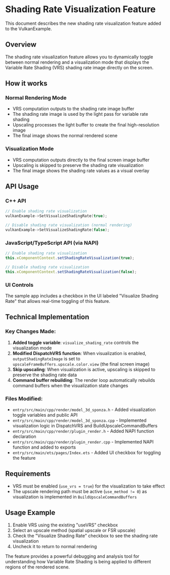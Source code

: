 # Shading Rate Visualization Feature

This document describes the new shading rate visualization feature added to the VulkanExample.

## Overview

The shading rate visualization feature allows you to dynamically toggle between normal rendering and a visualization mode that displays the Variable Rate Shading (VRS) shading rate image directly on the screen.

## How it works

### Normal Rendering Mode
- VRS computation outputs to the shading rate image buffer
- The shading rate image is used by the light pass for variable rate shading
- Upscaling processes the light buffer to create the final high-resolution image
- The final image shows the normal rendered scene

### Visualization Mode  
- VRS computation outputs directly to the final screen image buffer
- Upscaling is skipped to preserve the shading rate visualization
- The final image shows the shading rate values as a visual overlay

## API Usage

### C++ API
```cpp
// Enable shading rate visualization
vulkanExample->SetVisualizeShadingRate(true);

// Disable shading rate visualization (normal rendering)
vulkanExample->SetVisualizeShadingRate(false);
```

### JavaScript/TypeScript API (via NAPI)
```typescript
// Enable shading rate visualization
this.xComponentContext.setShadingRateVisualization(true);

// Disable shading rate visualization
this.xComponentContext.setShadingRateVisualization(false);
```

### UI Controls
The sample app includes a checkbox in the UI labeled "Visualize Shading Rate" that allows real-time toggling of this feature.

## Technical Implementation

### Key Changes Made:
1. **Added toggle variable**: `visualize_shading_rate` controls the visualization mode
2. **Modified DispatchVRS function**: When visualization is enabled, `outputShadingRateImage` is set to `upscaleFrameBuffers.upscale.color.view` (the final screen image)
3. **Skip upscaling**: When visualization is active, upscaling is skipped to preserve the shading rate data
4. **Command buffer rebuilding**: The render loop automatically rebuilds command buffers when the visualization state changes

### Files Modified:
- `entry/src/main/cpp/render/model_3d_sponza.h` - Added visualization toggle variables and public API
- `entry/src/main/cpp/render/model_3d_sponza.cpp` - Implemented visualization logic in DispatchVRS and BuildUpscaleCommandBuffers
- `entry/src/main/cpp/render/plugin_render.h` - Added NAPI function declaration
- `entry/src/main/cpp/render/plugin_render.cpp` - Implemented NAPI function and added to exports
- `entry/src/main/ets/pages/Index.ets` - Added UI checkbox for toggling the feature

## Requirements

- VRS must be enabled (`use_vrs = true`) for the visualization to take effect
- The upscale rendering path must be active (`use_method != 0`) as visualization is implemented in `BuildUpscaleCommandBuffers`

## Usage Example

1. Enable VRS using the existing "useVRS" checkbox
2. Select an upscale method (spatial upscale or FSR upscale)
3. Check the "Visualize Shading Rate" checkbox to see the shading rate visualization
4. Uncheck it to return to normal rendering

The feature provides a powerful debugging and analysis tool for understanding how Variable Rate Shading is being applied to different regions of the rendered scene.